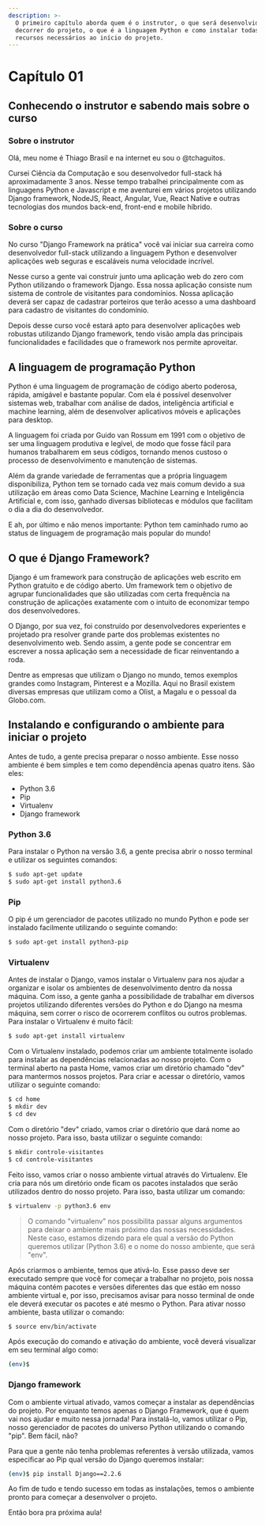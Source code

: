 ```yaml
---
description: >-
  O primeiro capítulo aborda quem é o instrutor, o que será desenvolvido no
  decorrer do projeto, o que é a linguagem Python e como instalar todas os
  recursos necessários ao início do projeto.
---
```


# Capítulo 01

## Conhecendo o instrutor e sabendo mais sobre o curso

### **Sobre o instrutor**

Olá, meu nome é Thiago Brasil e na internet eu sou o @tchaguitos.

Cursei Ciência da Computação e sou desenvolvedor full-stack há aproximadamente 3 anos. Nesse tempo trabalhei principalmente com as linguagens Python e Javascript e me aventurei em vários projetos utilizando Django framework, NodeJS, React, Angular, Vue, React Native e outras tecnologias dos mundos back-end, front-end e mobile híbrido.

### **Sobre o curso**

No curso "Django Framework na prática" você vai iniciar sua carreira como desenvolvedor full-stack utilizando a linguagem Python e desenvolver aplicações web seguras e escaláveis numa velocidade incrível.

Nesse curso a gente vai construir junto uma aplicação web do zero com Python utilizando o framework Django. Essa nossa aplicação consiste num sistema de controle de visitantes para condomínios. Nossa aplicação deverá ser capaz de cadastrar porteiros que terão acesso a uma dashboard para cadastro de visitantes do condomínio. 

Depois desse curso você estará apto para desenvolver aplicações web robustas utilizando Django framework, tendo visão ampla das principais funcionalidades e facilidades que o framework nos permite aproveitar.

## A linguagem de programação Python

Python é uma linguagem de programação de código aberto poderosa, rápida, amigável e bastante popular. Com ela é possível desenvolver sistemas web, trabalhar com análise de dados, inteligência artificial e machine learning, além de desenvolver aplicativos móveis e aplicações para desktop.

A linguagem foi criada por Guido van Rossum em 1991 com o objetivo de ser uma linguagem produtiva e legível, de modo que fosse fácil para humanos trabalharem em seus códigos, tornando menos custoso o processo de desenvolvimento e manutenção de sistemas.

Além da grande variedade de ferramentas que a própria linguagem disponibiliza, Python tem se tornado cada vez mais comum devido a sua utilização em áreas como Data Science, Machine Learning e Inteligência Artificial e, com isso, ganhado diversas bibliotecas e módulos que facilitam o dia a dia do desenvolvedor.

E ah, por último e não menos importante: Python tem caminhado rumo ao status de linguagem de programação mais popular do mundo!

## O que é Django Framework?

Django é um framework para construção de aplicações web escrito em Python gratuito e de código aberto. Um framework tem o objetivo de agrupar funcionalidades que são utilizadas com certa frequência na construção de aplicações exatamente com o intuito de economizar tempo dos desenvolvedores.

O Django, por sua vez, foi construído por desenvolvedores experientes e projetado pra resolver grande parte dos problemas existentes no desenvolvimento web. Sendo assim, a gente pode se concentrar em escrever a nossa aplicação sem a necessidade de ficar reinventando a roda.

Dentre as empresas que utilizam o Django no mundo, temos exemplos grandes como Instagram, Pinterest e a Mozilla. Aqui no Brasil existem diversas empresas que utilizam como a Olist, a Magalu e o pessoal da Globo.com.

## Instalando e configurando o ambiente para iniciar o projeto

Antes de tudo, a gente precisa preparar o nosso ambiente. Esse nosso ambiente é bem simples e tem como dependência apenas quatro itens. São eles:

* Python 3.6
* Pip
* Virtualenv
* Django framework

### **Python 3.6**

Para instalar o Python na versão 3.6, a gente precisa abrir o nosso terminal e utilizar os seguintes comandos:

```bash
$ sudo apt-get update
$ sudo apt-get install python3.6
```

### **Pip**

O pip é um gerenciador de pacotes utilizado no mundo Python e pode ser instalado facilmente utilizando o seguinte comando:

```bash
$ sudo apt-get install python3-pip
```

### **Virtualenv**

Antes de instalar o Django, vamos instalar o Virtualenv para nos ajudar a organizar e isolar os ambientes de desenvolvimento dentro da nossa máquina. Com isso, a gente ganha a possibilidade de trabalhar em diversos projetos utilizando diferentes versões do Python e do Django na mesma máquina, sem correr o risco de ocorrerem conflitos ou outros problemas. Para instalar o Virtualenv é muito fácil:

```bash
$ sudo apt-get install virtualenv
```

Com o Virtualenv instalado, podemos criar um ambiente totalmente isolado para instalar as dependências relacionadas ao nosso projeto. Com o terminal aberto na pasta Home, vamos criar um diretório chamado "dev" para mantermos nossos projetos. Para criar e acessar o diretório, vamos utilizar o seguinte comando:

```bash
$ cd home
$ mkdir dev
$ cd dev
```

Com o diretório "dev" criado, vamos criar o diretório que dará nome ao nosso projeto. Para isso, basta utilizar o seguinte comando:

```bash
$ mkdir controle-visitantes
$ cd controle-visitantes
```

Feito isso, vamos criar o nosso ambiente virtual através do Virtualenv. Ele cria para nós um diretório onde ficam os pacotes instalados que serão utilizados dentro do nosso projeto. Para isso, basta utilizar um comando:

```bash
$ virtualenv -p python3.6 env
```

> O comando "virtualenv" nos possibilita passar alguns argumentos para deixar o ambiente mais próximo das nossas necessidades. Neste caso, estamos dizendo para ele qual a versão do Python queremos utilizar \(Python 3.6\) e o nome do nosso ambiente, que será "env".

Após criarmos o ambiente, temos que ativá-lo. Esse passo deve ser executado sempre que você for começar a trabalhar no projeto, pois nossa máquina contém pacotes e versões diferentes das que estão em nosso ambiente virtual e, por isso, precisamos avisar para nosso terminal de onde ele deverá executar os pacotes e até mesmo o Python. Para ativar nosso ambiente, basta utilizar o comando:

```bash
$ source env/bin/activate
```

Após execução do comando e ativação do ambiente, você deverá visualizar em seu terminal algo como:

```bash
(env)$
```

### **Django framework**

Com o ambiente virtual ativado, vamos começar a instalar as dependências do projeto. Por enquanto temos apenas o Django Framework, que é quem vai nos ajudar e muito nessa jornada! Para instalá-lo, vamos utilizar o Pip, nosso gerenciador de pacotes do universo Python utilizando o comando "pip". Bem fácil, não?

Para que a gente não tenha problemas referentes à versão utilizada, vamos especificar ao Pip qual versão do Django queremos instalar:

```bash
(env)$ pip install Django==2.2.6
```

Ao fim de tudo e tendo sucesso em todas as instalações, temos o ambiente pronto para começar a desenvolver o projeto.

Então bora pra próxima aula!


